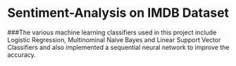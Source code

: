 # Sentiment-Analysis on IMDB Dataset 
###The various machine learning classifiers used in this project include Logistic Regression, Multinominal Naive Bayes and Linear Support Vector Classifiers and also implemented a sequential neural network to improve the accuracy.

